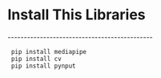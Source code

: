 <h1>Install This Libraries</h1>
---------------------------------------------

     pip install mediapipe
     pip install cv
     pip install pynput
